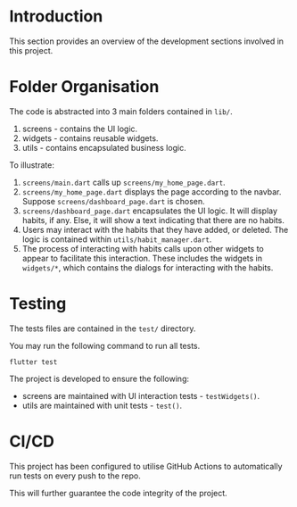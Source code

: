 # Introduction

This section provides an overview of the development sections involved in this project.


# Folder Organisation

The code is abstracted into 3 main folders contained in `lib/`.

1. screens  - contains the UI logic.
2. widgets  - contains reusable widgets.
3. utils    - contains encapsulated business logic.

To illustrate:  
1. `screens/main.dart` calls up `screens/my_home_page.dart`.
2. `screens/my_home_page.dart` displays the page according to the navbar. Suppose `screens/dashboard_page.dart` is chosen.
3. `screens/dashboard_page.dart` encapsulates the UI logic. It will display habits, if any. Else, it will show a text indicating that there are no habits.
4. Users may interact with the habits that they have added, or deleted. The logic is contained within `utils/habit_manager.dart`.
5. The process of interacting with habits calls upon other widgets to appear to facilitate this interaction. These includes the widgets in `widgets/*`, which contains the dialogs for interacting with the habits.


# Testing

The tests files are contained in the `test/` directory.

You may run the following command to run all tests.
```
flutter test
```

The project is developed to ensure the following:
- screens are maintained with UI interaction tests - `testWidgets()`.
- utils are maintained with unit tests - `test()`.


# CI/CD

This project has been configured to utilise GitHub Actions to automatically run tests on every push to the repo.

This will further guarantee the code integrity of the project.

